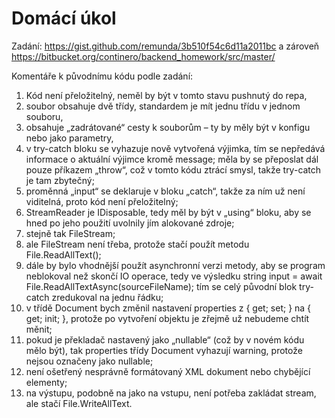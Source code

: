 # Domácí úkol
Zadání:
https://gist.github.com/remunda/3b510f54c6d11a2011bc
a zároveň
https://bitbucket.org/continero/backend_homework/src/master/

Komentáře k původnímu kódu podle zadání:

1. Kód není přeložitelný, neměl by být v tomto stavu pushnutý do repa,
2. soubor obsahuje dvě třídy, standardem je mít jednu třídu v jednom souboru,
3. obsahuje „zadrátované“ cesty k souborům – ty by měly být v konfigu nebo jako parametry,
4. v try-catch bloku se vyhazuje nově vytvořená výjimka, tím se nepředává informace o aktuální výjimce kromě message; měla by se přeposlat dál pouze příkazem „throw“, což v tomto kódu ztrácí smysl, takže try-catch je tam zbytečný;
5. proměnná „input“ se deklaruje v bloku „catch“, takže za ním už není viditelná, proto kód není přeložitelný;
6. StreamReader je IDisposable, tedy měl by být v „using“ bloku, aby se hned po jeho použití uvolnily jím alokované zdroje;
7. stejně tak FileStream;
8. ale FileStream není třeba, protože stačí použít metodu File.ReadAllText();
9. dále by bylo vhodnější použít asynchronní verzi metody, aby se program neblokoval než skončí IO operace, tedy ve výsledku
string input = await File.ReadAllTextAsync(sourceFileName);
tím se celý původní blok try-catch zredukoval na jednu řádku;
10. v třídě Document bych změnil nastavení properties z { get; set; } na { get; init; }, protože po vytvoření objektu je zřejmě už nebudeme chtít měnit;
11. pokud je překladač nastavený jako „nullable“ (což by v novém kódu mělo být), tak properties třídy Document vyhazují warning, protože nejsou označeny jako nullable;
12. není ošetřený nesprávně formátovaný XML dokument nebo chybějící elementy;
13. na výstupu, podobně na jako na vstupu, není potřeba zakládat stream, ale stačí File.WriteAllText.
